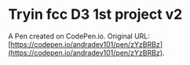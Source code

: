 # Tryin fcc D3 1st project v2

A Pen created on CodePen.io. Original URL: [https://codepen.io/andradev101/pen/zYzBRBz](https://codepen.io/andradev101/pen/zYzBRBz).


